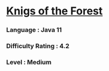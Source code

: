 # [Knigs of the Forest](https://open.kattis.com/problems/knigsoftheforest)

### Language : Java 11

### Difficulty Rating : 4.2

### Level : Medium
